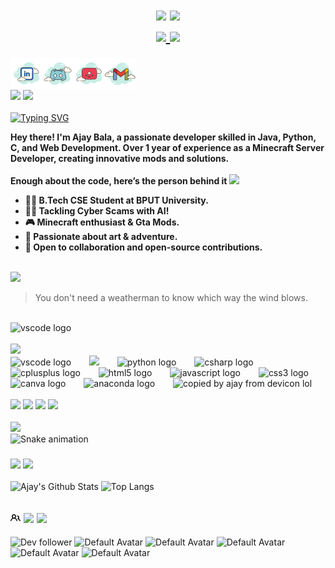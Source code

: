 
<h1 style="text-align: center;">                  
    <span>  
        <div>
        <img src="https://img.shields.io/badge/If%20You%20See%20This,%20You’ve%20Already%20Found%20Him%20💀-5865F2" height="30" />
<!--         <img src="https://img.shields.io/badge/Ajay%20Bala-47E43A" height="30" /> -->
        <img src="https://img.shields.io/badge/Built%20With%20🤍-FE208A"" height="30"/>
        </div> 
<!--         <img src="https://img.shields.io/badge/Root%20Access%20Granted-FFFFFF" height="30" />  -->
<!--         <img src="https://img.shields.io/badge/%20Error%20404%20Limits%20Not%20Found-FF2F2F" height="30" />  -->
<!--         <img src="https://img.shields.io/badge/%20%20-FF2F2F" height="30" />
        <img src="https://img.shields.io/badge/%20%20-FFFFFF" height="30" />
        <img src="https://img.shields.io/badge/%20%20-FF2F2F" height="30" />
        <img src="https://img.shields.io/badge/%20%20-FFFFFF" height="30" />
        <img src="https://img.shields.io/badge/%20%20-FF2F2F" height="30" />
        <img src="https://img.shields.io/badge/%20%20-FFFFFF" height="30" /> -->
<!--         <img src="https://img.shields.io/badge/Powered%20By%20Electricity-47E43A" height="30" /> -->
        <div>
        <a href="https://discord.gg/C7vCuVYAzx" target="_blank">
          <img src="https://img.shields.io/badge/Click%20to%20Join-My%20Github%20Community-35CFF8" height="30" />
        </a>
        <img src="https://visitor-badge.laobi.icu/badge?page_id=Ajayrx.Ajayrx&color=%2300FF00" height="30">
        </div>
</h1>

<a href='https://www.linkedin.com/in/ajay-bala-849841230' target="_blank">
  <img align='left' alt="linkedin" src="DevAi/8l.svg" height='50px'/>
</a>
<a href='https://discord.gg/rPek42VmkT' target="_blank">
  <img align='left' alt="discord" src="DevAi/8d.svg" height='50px'/>
</a>
<a href='https://www.youtube.com/@sherdilcore' target="_blank">
  <img align='left' alt="youtube" src="DevAi/8y.svg" height='50px'/>
</a>
<a href='mailto:ajay0i0know@gmail.com' target="_blank">
  <img align='left' alt="gmail" src="DevAi/8g.svg" height='50px'/>
    <br>
</a>
<br>
<br>
<span>
    <img src="https://img.shields.io/badge/About%20Me!%20🫶-53A2FE" height="30"/>
    <a href="https://ajaybala.framer.website" target="_blank">
        <img src="https://img.shields.io/badge/My%20Portfolio!%20🚀-FF7CBB" height="30"/>
        <br>
    </a>
</span>

<div>
    <br>
    <a href="https://git.io/typing-svg"><img src="https://readme-typing-svg.herokuapp.com?font=Fira+Code&weight=600&pause=1000&color=6AFF6C&width=435&lines=Nice+to+e-meet+you!;Welcome+to+my+GitHub+space!+%F0%9F%91%A8%E2%80%8D%F0%9F%92%BB;Check+Out+My+Content+%F0%9F%A7%A1" alt="Typing SVG" /></a>
</div>
<p><b>Hey there! I'm Ajay Bala, a passionate developer skilled in Java, Python, C, and Web Development. Over 1 year of experience as a Minecraft Server Developer, creating innovative mods and solutions.
    <br>
    <br>
Enough about the code, here’s the person behind it <img src="https://emojis.slackmojis.com/emojis/images/1520808873/3643/cool-doge.gif?1520808873" width="20" />

* 👨‍🎓 B.Tech CSE Student at BPUT University.
* 🦸‍♂️ Tackling Cyber Scams with AI! 
* 🎮 Minecraft enthusiast & Gta Mods.
* 🎨 Passionate about art & adventure.
* 🤝 Open to collaboration and open-source contributions. </b></p>
<br>

<!-- QUOTE_START -->

<img src="https://img.shields.io/badge/📜%20Quote%20of%20the%20Moment!-53A2FE" height="30"/>

> You don't need a weatherman to know which way the wind blows.

<!-- QUOTE_END -->

<br>
<div align="left">
  <img src="DevAi/banner-ajay.gif" height="200px" alt="vscode logo"  />
</div>
<br>
<img src="https://img.shields.io/badge/🛠️%20Tools%20and%20Technologies%20Used-4F61FF" height="30">
<br>
<div align="left">
  <img src="https://cdn.jsdelivr.net/gh/devicons/devicon/icons/vscode/vscode-original.svg" height="50px" alt="vscode logo"  />
  <img width="21" />
  <img src="https://cdn.jsdelivr.net/gh/devicons/devicon@latest/icons/java/java-original.svg" height="50px"/>        
  <img width="21" />
  <img src="https://cdn.jsdelivr.net/gh/devicons/devicon/icons/python/python-original.svg" height="50px" alt="python logo"  />
  <img width="21" />
  <img src="https://cdn.jsdelivr.net/gh/devicons/devicon/icons/csharp/csharp-original.svg" height="50px" alt="csharp logo"  />
  <img width="21" />
  <img src="https://cdn.jsdelivr.net/gh/devicons/devicon/icons/cplusplus/cplusplus-original.svg" height="50px" alt="cplusplus logo"  />
  <img width="21" />
  <img src="https://cdn.jsdelivr.net/gh/devicons/devicon/icons/html5/html5-original.svg" height="50px" alt="html5 logo"  />
  <img width="21" />
  <img src="https://cdn.jsdelivr.net/gh/devicons/devicon/icons/javascript/javascript-original.svg" height="50px" alt="javascript logo"  />
  <img width="21" />
  <img src="https://cdn.jsdelivr.net/gh/devicons/devicon/icons/css3/css3-original.svg" height="50px" alt="css3 logo"  />
  <img width="21" />
  <img src="https://cdn.jsdelivr.net/gh/devicons/devicon/icons/canva/canva-original.svg" height="50px" alt="canva logo"  />
  <img width="21" />
  <img src="https://cdn.jsdelivr.net/gh/devicons/devicon/icons/anaconda/anaconda-original.svg" height="50px" alt="anaconda logo"  />
  <img width="21" /> 
  <img src="https://cdn.jsdelivr.net/gh/devicons/devicon@latest/icons/nodejs/nodejs-original.svg" height="50px" alt="copied by ajay from devicon lol" />          
</div>



<div align="left">
    <br>
    <img src="https://img.shields.io/badge/🤍%20Githhub%20Contributions-3B44DC" height="30"/>
    <img src="https://img.shields.io/badge/2023%20-FFBC00"" height="30"/>
    <img src="https://img.shields.io/badge/2024-38AE10"" height="30"/>
    <img src="https://img.shields.io/badge/2025-9800FF"" height="30"/>
    
<div>
    <br>
    <img src="https://img.shields.io/badge/Feb&nbsp;&nbsp;&nbsp;&nbsp;&nbsp;&nbsp;&nbsp;&nbsp;&nbsp;&nbsp;Mar&nbsp;&nbsp;&nbsp;&nbsp;&nbsp;&nbsp;&nbsp;&nbsp;&nbsp;&nbsp;&nbsp;&nbsp;&nbsp;&nbsp;Aprl&nbsp;&nbsp;&nbsp;&nbsp;&nbsp;&nbsp;&nbsp;&nbsp;&nbsp;&nbsp;&nbsp;&nbsp;&nbsp;&nbsp;May&nbsp;&nbsp;&nbsp;&nbsp;&nbsp;&nbsp;&nbsp;&nbsp;&nbsp;&nbsp;&nbsp;&nbsp;&nbsp;&nbsp;Jun&nbsp;&nbsp;&nbsp;&nbsp;&nbsp;&nbsp;&nbsp;&nbsp;&nbsp;&nbsp;&nbsp;&nbsp;&nbsp;&nbsp;Jul&nbsp;&nbsp;&nbsp;&nbsp;&nbsp;&nbsp;&nbsp;&nbsp;&nbsp;&nbsp;&nbsp;&nbsp;&nbsp;&nbsp;Aug&nbsp;&nbsp;&nbsp;&nbsp;&nbsp;&nbsp;&nbsp;&nbsp;&nbsp;&nbsp;&nbsp;&nbsp;&nbsp;&nbsp;Sept&nbsp;&nbsp;&nbsp;&nbsp;&nbsp;&nbsp;&nbsp;&nbsp;&nbsp;&nbsp;&nbsp;&nbsp;&nbsp;&nbsp;Oct&nbsp;&nbsp;&nbsp;&nbsp;&nbsp;&nbsp;&nbsp;&nbsp;&nbsp;&nbsp;&nbsp;&nbsp;&nbsp;&nbsp;Nov&nbsp;&nbsp;&nbsp;&nbsp;&nbsp;&nbsp;&nbsp;&nbsp;&nbsp;&nbsp;&nbsp;&nbsp;&nbsp;&nbsp;Dec&nbsp;&nbsp;&nbsp;&nbsp;&nbsp;&nbsp;&nbsp;&nbsp;&nbsp;&nbsp;&nbsp;&nbsp;&nbsp;&nbsp;Jan&nbsp;&nbsp;&nbsp;&nbsp;&nbsp;&nbsp;&nbsp;&nbsp;&nbsp;&nbsp;&nbsp;&nbsp;&nbsp;&nbsp;Feb-606666" height="20"/>
</div>
 
<div align="left"> 
    <img src="https://raw.githubusercontent.com/Ajayrx/Ajayrx/output/snake.svg" alt="Snake animation" height="200"/>
</div>


<div align="left">
  <h3> <img src="https://img.shields.io/badge/📊%20GitHub%20Stats-2F86FF" height="30">
       <img src="https://img.shields.io/badge/📜%20Languages%20Used-2F86FF" height="30">
  </h3>
</div>

![Ajay's Github Stats](https://github-readme-stats.vercel.app/api?username=Ajayrx&count_private=true&show_icons=true&include_all_commits=true)
![Top Langs](https://github-readme-stats.vercel.app/api/top-langs/?username=Ajayrx&hide=TeX&layout=compact)

<section>
                <h2 class="field">
                    <svg xmlns="http://www.w3.org/2000/svg" viewBox="0 0 16 16" width="16" height="16">
                        <path fill-rule="evenodd" d="M5.5 3.5a2 2 0 100 4 2 2 0 000-4zM2 5.5a3.5 3.5 0 115.898 2.549 5.507 5.507 0 013.034 4.084.75.75 0 11-1.482.235 4.001 4.001 0 00-7.9 0 .75.75 0 01-1.482-.236A5.507 5.507 0 013.102 8.05 3.49 3.49 0 012 5.5zM11 4a.75.75 0 100 1.5 1.5 1.5 0 01.666 2.844.75.75 0 00-.416.672v.352a.75.75 0 00.574.73c1.2.289 2.162 1.2 2.522 2.372a.75.75 0 101.434-.44 5.01 5.01 0 00-2.56-3.012A3 3 0 0011 4z"/>
                    </svg>
                    <img src="https://img.shields.io/badge/Followers%20💚-2F86FF" height="30">
                    <img src="https://img.shields.io/badge/Thank%20You%20SO%20Much❤️-2F86FF" height="30">
                </h2>
                <div class="row">
    <section class="people">
        <img class="avatar" src="https://avatars.githubusercontent.com/u/190867562?v=4" width="35" height="35" alt="Dev follower" />
        <img class="avatar" src="https://www.gravatar.com/avatar/00000000000000000000000000000000?d=mp&f=y" width="35" height="35" alt="Default Avatar" />
        <img class="avatar" src="https://www.gravatar.com/avatar/00000000000000000000000000000000?d=mp&f=y" width="35" height="35" alt="Default Avatar" />
        <img class="avatar" src="https://www.gravatar.com/avatar/00000000000000000000000000000000?d=mp&f=y" width="35" height="35" alt="Default Avatar" />
        <img class="avatar" src="https://www.gravatar.com/avatar/00000000000000000000000000000000?d=mp&f=y" width="35" height="35" alt="Default Avatar" />
        <img class="avatar" src="https://www.gravatar.com/avatar/00000000000000000000000000000000?d=mp&f=y" width="35" height="35" alt="Default Avatar" />
<!--         <img class="avatar" src="https://www.gravatar.com/avatar/00000000000000000000000000000000?d=mp&f=y" width="35" height="35" alt="Default Avatar" />
        <img class="avatar" src="https://www.gravatar.com/avatar/00000000000000000000000000000000?d=mp&f=y" width="35" height="35" alt="Default Avatar" /> -->
    </section>
</div>
            </section>


